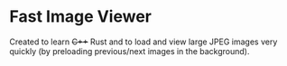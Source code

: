 # Fast Image Viewer
Created to learn ~~C++~~ Rust and to load and view large JPEG images very
quickly (by preloading previous/next images in the background).
